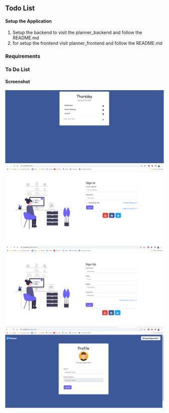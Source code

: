 ## Todo List 
#### Setup the Application

1. Setup the backend to visit the planner_backend and follow the README.md
2. for setup the frontend visit planner_frontend and follow the README.md

### Requirements
### To Do List 
#### Screenshot
![](Screenshots/image-1.png)
![](Screenshots/image-2.png)
![](Screenshots/image-3.png)
![](Screenshots/image-4.png)
